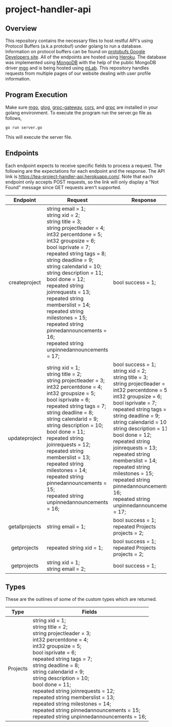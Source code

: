 # project-handler-api

## Overview ##
This repository contains the necessary files to host restful API's using Protocol Buffers (a.k.a protobuf) under golang to run a database. Information on protocol buffers
can be found on [protobufs Google Developers site](https://developers.google.com/protocol-buffers/docs/proto3).
All of the endpoints are hosted using [Heroku](https://www.heroku.com). The database was implemented using [MongoDB](https://mongodb.com)
with the help of the public MongoDB driver [mgo](https://github.com/globalsign/mgo) and is being hosted using [mLab](https://mlab.com).
This repository handles requests from multiple pages of our website dealing with user profile information.

## Program Execution ##
Make sure [mgo](https://github.com/globalsign/mgo), [glog](https://github.com/golang/glog), [grpc-gateway](https://github.com/grpc-ecosystem/grpc-gateway), 
[cors](https://github.com/rs/cors), and [grpc](https://godoc.org/google.golang.org/grpc) are installed in your golang environment. To execute the program 
run the server.go file as follows,

	go run server.go

This will execute the server file.

## Endpoints ##
Each endpoint expects to receive specific fields to process a request. The following are the expectations for each endpoint and the response. The API link is https://tea-project-handler-api.herokuapp.com/. Note that each endpoint only accepts POST requests, so the link will only display a "Not Found" message since GET requests aren't supported.

| Endpoint | Request | Response |
|:--------:|---------|----------|
| createproject | string email = 1;<br>string xid = 2;<br>string title = 3;<br>string projectleader = 4;<br>int32 percentdone = 5;<br>int32 groupsize = 6;<br>bool isprivate = 7;<br>repeated string tags = 8;<br>string deadline = 9;<br>string calendarid = 10;<br>string description = 11;<br>bool done = 12;<br>repeated string joinrequests = 13;<br>repeated string memberslist = 14;<br>repeated string milestones = 15;<br>repeated string pinnedannouncements = 16;<br>repeated string unpinnedannouncements = 17; | bool success = 1; |
| updateproject | string xid = 1;<br>string title = 2;<br>string projectleader = 3;<br>int32 percentdone = 4;<br>int32 groupsize = 5;<br>bool isprivate = 6;<br>repeated string tags = 7;<br>string deadline = 8;<br>string calendarid = 9;<br>string description = 10;<br>bool done = 11;<br>repeated string joinrequests = 12;<br>repeated string memberslist = 13;<br>repeated string milestones = 14;<br>repeated string pinnedannouncements = 15;<br>repeated string unpinnedannouncements = 16; | bool success = 1;<br>string xid = 2;<br>string title = 3;<br>string projectleader = 4;<br>int32 percentdone = 5;<br>int32 groupsize = 6;<br>bool isprivate = 7;<br>repeated string tags = 8;<br>string deadline = 9;<br>string calendarid = 10;<br>string description = 11;<br>bool done = 12;<br>repeated string joinrequests = 13;<br>repeated string memberslist = 14;<br>repeated string milestones = 15;<br>repeated string pinnedannouncements = 16;<br>repeated string unpinnedannouncements = 17;|
| getallprojects | string email = 1; | bool success = 1;<br>repeated Projects projects = 2; |
| getprojects | repeated string xid = 1; | bool success = 1;<br>repeated Projects projects = 2; |
| getprojects | string xid = 1;<br>string email = 2; | bool success = 1; |



## Types ##
These are the outlines of some of the custom types which are returned.

| Type | Fields |
|:--------:|---------|
| Projects | string xid = 1;<br>string title = 2;<br>string projectleader = 3;<br>int32 percentdone = 4;<br>int32 groupsize = 5;<br>bool isprivate = 6;<br>repeated string tags = 7;<br>string deadline = 8;<br>string calendarid = 9;<br>string description = 10;<br>bool done = 11;<br>repeated string joinrequests = 12;<br>repeated string memberslist = 13;<br>repeated string milestones = 14;<br>repeated string pinnedannouncements = 15;<br>repeated string unpinnedannouncements = 16; |
